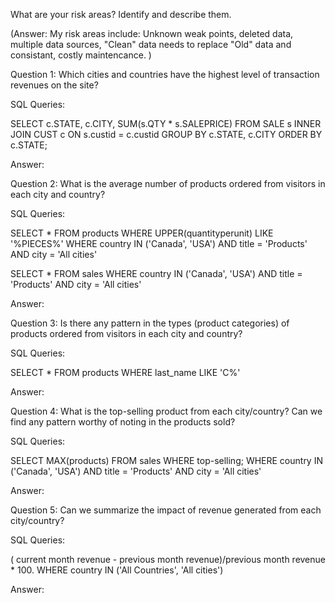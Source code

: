What are your risk areas? Identify and describe them.

(Answer: My risk areas include: Unknown weak points, deleted data, multiple data sources, "Clean" data needs to replace "Old" data and consistant, costly maintencance. )

Question 1: Which cities and countries have the highest level of transaction revenues on the site?

SQL Queries:

SELECT c.STATE, c.CITY, SUM(s.QTY * s.SALEPRICE) FROM SALE s INNER JOIN CUST c ON s.custid = c.custid GROUP BY c.STATE, c.CITY ORDER BY c.STATE;

Answer:

Question 2: What is the average number of products ordered from visitors in each city and country?

SQL Queries:

SELECT * FROM products WHERE UPPER(quantityperunit) LIKE '%PIECES%' WHERE country IN ('Canada', 'USA') AND title = 'Products' AND city = 'All cities'

SELECT * FROM sales WHERE country IN ('Canada', 'USA') AND title = 'Products' AND city = 'All cities'

Answer:

Question 3: Is there any pattern in the types (product categories) of products ordered from visitors in each city and country?

SQL Queries:

SELECT *
 FROM products
 WHERE last_name LIKE 'C%' 



Answer:

Question 4: What is the top-selling product from each city/country? Can we find any pattern worthy of noting in the products sold?

SQL Queries:

SELECT MAX(products) FROM sales WHERE top-selling; WHERE country IN ('Canada', 'USA') AND title = 'Products' AND city = 'All cities'

Answer:

Question 5: Can we summarize the impact of revenue generated from each city/country?

SQL Queries:

( current month revenue - previous month revenue)/previous month revenue * 100. WHERE country IN ('All Countries', 'All cities')

Answer:
